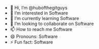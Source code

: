 - 👋 Hi, I’m @hubofthegitguys
- 👀 I’m interested in Software
- 🌱 I’m currently learning Software
- 💞️ I’m looking to collaborate on Software
- 📫 How to reach me Software
- 😄 Pronouns: Software
- ⚡ Fun fact: Software

<!---
hubofthegitguys/hubofthegitguys is a ✨ special ✨ repository because its `README.md` (this file) appears on your GitHub profile.
You can click the Preview link to take a look at your changes.
--->
